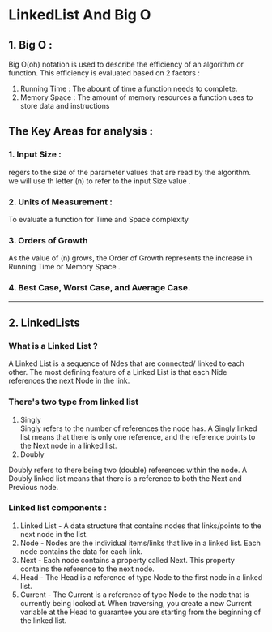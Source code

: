 # LinkedList And Big O

## 1. Big O :
Big O(oh) notation is used to describe the efficiency of an algorithm or function. This efficiency is evaluated based on 2 factors :     
1. Running Time : The abount of time a function needs to complete.  
2. Memory Space : The amount of memory resources a function uses to store data and instructions      
## The Key Areas for analysis : 
### 1. Input Size :   
regers to the size of the parameter values that are read by the algorithm.    
we will use th letter (n) to refer to the input Size value .  
### 2. Units of Measurement :   
To evaluate a function for Time and Space complexity 
### 3. Orders of Growth 
As the value of (n) grows, the Order of Growth represents the increase in Running Time or Memory Space .
### 4. Best Case, Worst Case, and Average Case.
___ 
## 2. LinkedLists 
### What is a Linked List ? 
A Linked List is a sequence of Ndes that are connected/ linked to each other. The most defining feature of a Linked List is that each Nide references the next Node in the link.    
### There's  two type from linked list 
1. Singly   
 Singly refers to the number of references the node has. A Singly linked list means that there is only one reference, and the reference points to the Next node in a linked list.  
 2. Doubly    

Doubly refers to there being two (double) references within the node. A Doubly linked list means that there is a reference to both the Next and Previous node.
### Linked list components :   

1. Linked List - A data structure that contains nodes that links/points to the next node in the list.  
2. Node - Nodes are the individual items/links that live in a linked list. Each node contains the data for each link.  
3. Next - Each node contains a property called Next. This property contains the reference to the next node.  
4. Head - The Head is a reference of type Node to the first node in a linked list.    
5. Current - The Current is a reference of type Node to the node that is currently being looked at. When traversing, you create a new Current variable at the Head to guarantee you are starting from the beginning of the linked list.   



